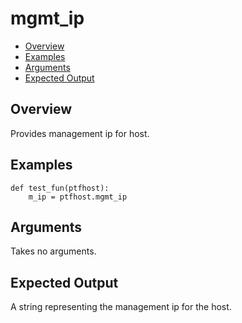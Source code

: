 # mgmt_ip

- [Overview](#overview)
- [Examples](#examples)
- [Arguments](#arguments)
- [Expected Output](#expected-output)

## Overview
Provides management ip for host.

## Examples
```
def test_fun(ptfhost):
    m_ip = ptfhost.mgmt_ip
```

## Arguments
Takes no arguments.

## Expected Output
A string representing the management ip for the host.
